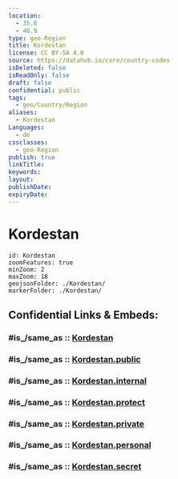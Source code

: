 ```yaml
---
location:
  - 35.6
  - 46.9
type: geo-Region
title: Kordestan
license: CC BY-SA 4.0
source: https://datahub.io/core/country-codes
isDeleted: false
isReadOnly: false
draft: false
confidential: public
tags:
  - geo/Country/Region
aliases:
  - Kordestan
Languages:
  - de
cssclasses:
  - geo-Region
publish: true
linkTitle:
keywords:
layout:
publishDate:
expiryDate:
---
```


# Kordestan

```leaflet
id: Kordestan
zoomFeatures: true 
minZoom: 2 
maxZoom: 18
geojsonFolder: ./Kordestan/
markerFolder: ./Kordestan/
```


## Confidential Links & Embeds: 

### #is_/same_as :: [Kordestan](/_Standards/Earth/Continent/Asia/Asia~West/Iran/provinces~Iran/Kordestan.md) 

### #is_/same_as :: [Kordestan.public](/_public/Earth/Continent/Asia/Asia~West/Iran/provinces~Iran/Kordestan.public.md) 

### #is_/same_as :: [Kordestan.internal](/_internal/Earth/Continent/Asia/Asia~West/Iran/provinces~Iran/Kordestan.internal.md) 

### #is_/same_as :: [Kordestan.protect](/_protect/Earth/Continent/Asia/Asia~West/Iran/provinces~Iran/Kordestan.protect.md) 

### #is_/same_as :: [Kordestan.private](/_private/Earth/Continent/Asia/Asia~West/Iran/provinces~Iran/Kordestan.private.md) 

### #is_/same_as :: [Kordestan.personal](/_personal/Earth/Continent/Asia/Asia~West/Iran/provinces~Iran/Kordestan.personal.md) 

### #is_/same_as :: [Kordestan.secret](/_secret/Earth/Continent/Asia/Asia~West/Iran/provinces~Iran/Kordestan.secret.md)


